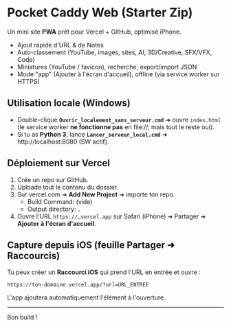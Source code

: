 # Pocket Caddy Web (Starter Zip)

Un mini site **PWA** prêt pour Vercel + GitHub, optimisé iPhone.
- Ajout rapide d'URL & de Notes
- Auto-classement (YouTube, images, sites, AI, 3D/Creative, SFX/VFX, Code)
- Miniatures (YouTube / favicon), recherche, export/import JSON
- Mode "app" (Ajouter à l'écran d'accueil), offline (via service worker sur HTTPS)

## Utilisation locale (Windows)
- Double-clique **`Ouvrir_localement_sans_serveur.cmd`** ➜ ouvre `index.html` (le service worker **ne fonctionne pas** en file://, mais tout le reste oui).
- Si tu as **Python 3**, lance **`Lancer_serveur_local.cmd`** ➜ http://localhost:8080 (SW actif).

## Déploiement sur Vercel
1. Crée un repo sur GitHub.
2. Uploade tout le contenu du dossier.
3. Sur vercel.com ➜ **Add New Project** ➜ importe ton repo.
   - Build Command: (vide)
   - Output directory: `.`
4. Ouvre l'URL `https://…vercel.app` sur Safari (iPhone) ➜ Partager ➜ **Ajouter à l'écran d'accueil**.

## Capture depuis iOS (feuille Partager ➜ Raccourcis)
Tu peux créer un **Raccourci iOS** qui prend l'URL en entrée et ouvre :
```
https://ton-domaine.vercel.app/?url=URL_ENTREE
```
L'app ajoutera automatiquement l'élément à l'ouverture.

---
Bon build !
